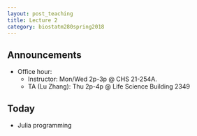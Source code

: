 ```yaml
---
layout: post_teaching
title: Lecture 2
category: biostatm280spring2018
---
```


## Announcements

* Office hour:  
	* Instructor: Mon/Wed 2p-3p @ CHS 21-254A. 
	* TA (Lu Zhang): Thu 2p-4p @ Life Science Building 2349

## Today

* Julia programming

